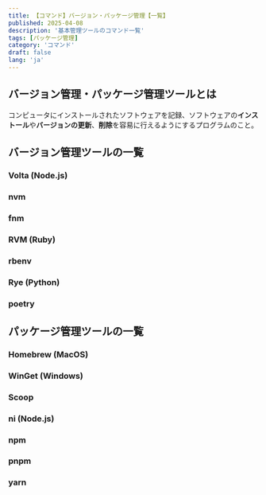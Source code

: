 ```yaml
---
title: 【コマンド】バージョン・パッケージ管理【一覧】
published: 2025-04-08
description: '基本管理ツールのコマンド一覧'
tags: [パッケージ管理]
category: 'コマンド'
draft: false 
lang: 'ja'
---
```

## バージョン管理・パッケージ管理ツールとは
コンピュータにインストールされたソフトウェアを記録、ソフトウェアの**インストール**や**バージョンの更新**、**削除**を容易に行えるようにするプログラムのこと。

## バージョン管理ツールの一覧

### Volta (Node.js)
### nvm
### fnm
### RVM (Ruby)
### rbenv
### Rye (Python)
### poetry

## パッケージ管理ツールの一覧

### Homebrew (MacOS)
### WinGet (Windows)
### Scoop
### ni (Node.js)
### npm
### pnpm
### yarn
